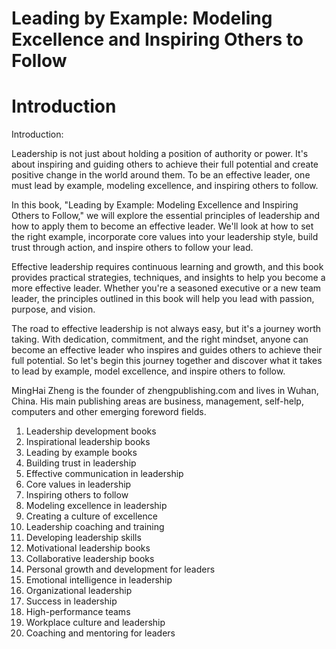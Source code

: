 # Leading by Example: Modeling Excellence and Inspiring Others to Follow

# Introduction

Introduction:

Leadership is not just about holding a position of authority or power. It's about inspiring and guiding others to achieve their full potential and create positive change in the world around them. To be an effective leader, one must lead by example, modeling excellence, and inspiring others to follow.

In this book, "Leading by Example: Modeling Excellence and Inspiring Others to Follow," we will explore the essential principles of leadership and how to apply them to become an effective leader. We'll look at how to set the right example, incorporate core values into your leadership style, build trust through action, and inspire others to follow your lead.

Effective leadership requires continuous learning and growth, and this book provides practical strategies, techniques, and insights to help you become a more effective leader. Whether you're a seasoned executive or a new team leader, the principles outlined in this book will help you lead with passion, purpose, and vision.

The road to effective leadership is not always easy, but it's a journey worth taking. With dedication, commitment, and the right mindset, anyone can become an effective leader who inspires and guides others to achieve their full potential. So let's begin this journey together and discover what it takes to lead by example, model excellence, and inspire others to follow.


MingHai Zheng is the founder of zhengpublishing.com and lives in Wuhan, China. His main publishing areas are business, management, self-help, computers and other emerging foreword fields.



1. Leadership development books
2. Inspirational leadership books
3. Leading by example books
4. Building trust in leadership
5. Effective communication in leadership
6. Core values in leadership
7. Inspiring others to follow
8. Modeling excellence in leadership
9. Creating a culture of excellence
10. Leadership coaching and training
11. Developing leadership skills
12. Motivational leadership books
13. Collaborative leadership books
14. Personal growth and development for leaders
15. Emotional intelligence in leadership
16. Organizational leadership
17. Success in leadership
18. High-performance teams
19. Workplace culture and leadership
20. Coaching and mentoring for leaders

